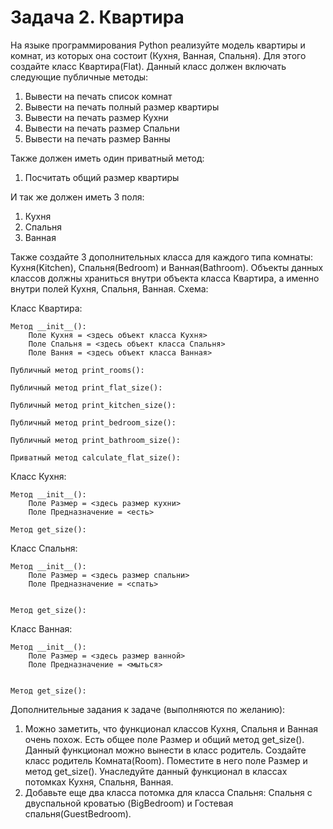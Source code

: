 # Задача 2. Квартира
На языке программирования Python реализуйте модель квартиры и комнат, из которых она состоит (Кухня, Ванная, Спальня). Для этого создайте класс Квартира(Flat). Данный класс должен включать следующие публичные методы: 
1) Вывести на печать список комнат
2) Вывести на печать полный размер квартиры
3) Вывести на печать размер Кухни
4) Вывести на печать размер Спальни
5) Вывести на печать размер Ванны

Также должен иметь один приватный метод:
1) Посчитать общий размер квартиры

И так же должен иметь 3 поля:
1) Кухня
2) Спальня
3) Ванная

Также создайте 3 дополнительных класса для каждого типа комнаты: Кухня(Kitchen), Спальня(Bedroom) и Ванная(Bathroom). Объекты данных классов должны храниться внутри объекта класса Квартира, а именно внутри полей Кухня, Спальня, Ванная. 
Схема:

Класс Квартира:
    
    Метод __init__():
        Поле Кухня = <здесь объект класса Кухня>
        Поле Спальня = <здесь объект класса Спальня>
        Поле Вання = <здесь объект класса Ванная>

    Публичный метод print_rooms():

    Публичный метод print_flat_size():

    Публичный метод print_kitchen_size():

    Публичный метод print_bedroom_size():

    Публичный метод print_bathroom_size():
	
    Приватный метод calculate_flat_size():

    
Класс Кухня:

    Метод __init__():
        Поле Размер = <здесь размер кухни>
        Поле Предназначение = <есть>

    Метод get_size():

Класс Спальня:

    Метод __init__():
        Поле Размер = <здесь размер спальни>
        Поле Предназначение = <спать>


    Метод get_size():


Класс Ванная:

    Метод __init__():
        Поле Размер = <здесь размер ванной>
        Поле Предназначение = <мыться>


    Метод get_size():


Дополнительные задания к задаче (выполняются по желанию):
1. Можно заметить, что функционал классов Кухня, Спальня и Ванная очень похож. Есть общее поле Размер и общий метод get_size(). Данный функционал можно вынести в класс родитель. Создайте класс родитель Комната(Room). Поместите в него поле Размер и метод get_size(). Унаследуйте данный функционал в классах потомках Кухня, Спальня, Ванная.
2. Добавьте еще два класса потомка для класса Спальня: Спальня с двуспальной кроватью (BigBedroom) и Гостевая спальня(GuestBedroom).

